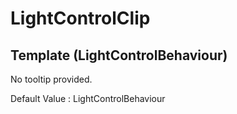 # LightControlClip

## Template (LightControlBehaviour)

No tooltip provided.

Default Value     : LightControlBehaviour

